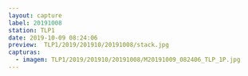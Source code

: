 ```yaml
---
layout: capture
label: 20191008
station: TLP1
date: 2019-10-09 08:24:06
preview:  TLP1/2019/201910/20191008/stack.jpg
capturas:
  - imagem: TLP1/2019/201910/20191008/M20191009_082406_TLP_1P.jpg
---
```

